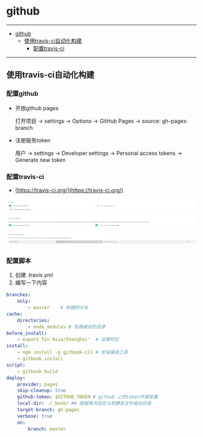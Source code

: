 # github

---

- [github](#github)
  - [使用travis-ci自动化构建](#使用travis-ci自动化构建)
    - [配置travis-ci](#配置travis-ci)

---

## 使用travis-ci自动化构建

### 配置github

- 开放github pages
  
  打开项目 -> settings -> Options -> GitHub Pages -> source: gh-pages: branch
  
- 注册服务token

  用户 -> settings -> Developer settings -> Personal access tokens -> Generate new token


### 配置travis-ci

- [https://travis-ci.org/](https://travis-ci.org/)

![配置](../../../static/gitbook/travis.PNG)

### 配置脚本

1. 创建 .travis.yml
2. 编写一下内容
``` yml
branches:  
    only:  
        - master    # 构建的分支
cache:  
    directories:  
        - node_modules # 依赖缓存的目录
before_install:
    - export TZ='Asia/Shanghai'  # 设置时区
install: 
    - npm install -g gitbook-cli # 安装编译工具
    - gitbook install
script:
    - gitbook build
deploy:  
    provider: pages  
    skip-cleanup: true  
    github-token: $GITHUB_TOKEN # github 上的token环境变量 
    local-dir: ./_book/ ## 根据情况自定义到静态文件输出目录  
    target-branch: gh-pages  
    verbose: true  
    on:    
        branch: master
```
